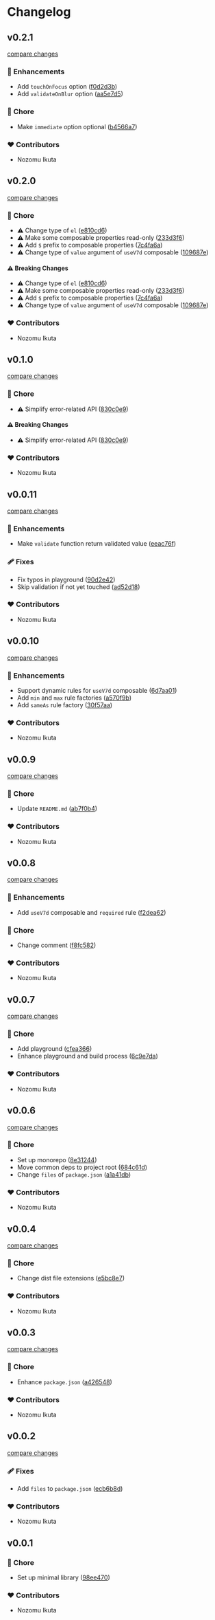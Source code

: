 # Changelog


## v0.2.1

[compare changes](https://github.com/NozomuIkuta/vue-v8n/compare/v0.2.0...v0.2.1)

### 🚀 Enhancements

- Add `touchOnFocus` option ([f0d2d3b](https://github.com/NozomuIkuta/vue-v8n/commit/f0d2d3b))
- Add `validateOnBlur` option ([aa5e7d5](https://github.com/NozomuIkuta/vue-v8n/commit/aa5e7d5))

### 🏡 Chore

- Make `immediate` option optional ([b4566a7](https://github.com/NozomuIkuta/vue-v8n/commit/b4566a7))

### ❤️ Contributors

- Nozomu Ikuta

## v0.2.0

[compare changes](https://github.com/NozomuIkuta/vue-v8n/compare/v0.1.0...v0.2.0)

### 🏡 Chore

- ⚠️  Change type of `el` ([e810cd6](https://github.com/NozomuIkuta/vue-v8n/commit/e810cd6))
- ⚠️  Make some composable properties read-only ([233d3f6](https://github.com/NozomuIkuta/vue-v8n/commit/233d3f6))
- ⚠️  Add `$` prefix to composable properties ([7c4fa6a](https://github.com/NozomuIkuta/vue-v8n/commit/7c4fa6a))
- ⚠️  Change type of `value` argument of `useV7d` composable ([109687e](https://github.com/NozomuIkuta/vue-v8n/commit/109687e))

#### ⚠️ Breaking Changes

- ⚠️  Change type of `el` ([e810cd6](https://github.com/NozomuIkuta/vue-v8n/commit/e810cd6))
- ⚠️  Make some composable properties read-only ([233d3f6](https://github.com/NozomuIkuta/vue-v8n/commit/233d3f6))
- ⚠️  Add `$` prefix to composable properties ([7c4fa6a](https://github.com/NozomuIkuta/vue-v8n/commit/7c4fa6a))
- ⚠️  Change type of `value` argument of `useV7d` composable ([109687e](https://github.com/NozomuIkuta/vue-v8n/commit/109687e))

### ❤️ Contributors

- Nozomu Ikuta

## v0.1.0

[compare changes](https://github.com/NozomuIkuta/vue-v8n/compare/v0.0.11...v0.1.0)

### 🏡 Chore

- ⚠️  Simplify error-related API ([830c0e9](https://github.com/NozomuIkuta/vue-v8n/commit/830c0e9))

#### ⚠️ Breaking Changes

- ⚠️  Simplify error-related API ([830c0e9](https://github.com/NozomuIkuta/vue-v8n/commit/830c0e9))

### ❤️ Contributors

- Nozomu Ikuta

## v0.0.11

[compare changes](https://github.com/NozomuIkuta/vue-v8n/compare/v0.0.10...v0.0.11)

### 🚀 Enhancements

- Make `validate` function return validated value ([eeac76f](https://github.com/NozomuIkuta/vue-v8n/commit/eeac76f))

### 🩹 Fixes

- Fix typos in playground ([90d2e42](https://github.com/NozomuIkuta/vue-v8n/commit/90d2e42))
- Skip validation if not yet touched ([ad52d18](https://github.com/NozomuIkuta/vue-v8n/commit/ad52d18))

### ❤️ Contributors

- Nozomu Ikuta

## v0.0.10

[compare changes](https://github.com/NozomuIkuta/vue-v8n/compare/v0.0.9...v0.0.10)

### 🚀 Enhancements

- Support dynamic rules for `useV7d` composable ([6d7aa01](https://github.com/NozomuIkuta/vue-v8n/commit/6d7aa01))
- Add `min` and `max` rule factories ([a570f9b](https://github.com/NozomuIkuta/vue-v8n/commit/a570f9b))
- Add `sameAs` rule factory ([30f57aa](https://github.com/NozomuIkuta/vue-v8n/commit/30f57aa))

### ❤️ Contributors

- Nozomu Ikuta

## v0.0.9

[compare changes](https://github.com/NozomuIkuta/vue-v8n/compare/v0.0.8...v0.0.9)

### 🏡 Chore

- Update `README.md` ([ab7f0b4](https://github.com/NozomuIkuta/vue-v8n/commit/ab7f0b4))

### ❤️ Contributors

- Nozomu Ikuta

## v0.0.8

[compare changes](https://github.com/NozomuIkuta/vue-v8n/compare/v0.0.7...v0.0.8)

### 🚀 Enhancements

- Add `useV7d` composable and `required` rule ([f2dea62](https://github.com/NozomuIkuta/vue-v8n/commit/f2dea62))

### 🏡 Chore

- Change comment ([f8fc582](https://github.com/NozomuIkuta/vue-v8n/commit/f8fc582))

### ❤️ Contributors

- Nozomu Ikuta

## v0.0.7

[compare changes](https://github.com/NozomuIkuta/vue-v8n/compare/v0.0.6...v0.0.7)

### 🏡 Chore

- Add playground ([cfea366](https://github.com/NozomuIkuta/vue-v8n/commit/cfea366))
- Enhance playground and build process ([6c9e7da](https://github.com/NozomuIkuta/vue-v8n/commit/6c9e7da))

### ❤️ Contributors

- Nozomu Ikuta

## v0.0.6

[compare changes](https://github.com/NozomuIkuta/vue-v8n/compare/v0.0.4...v0.0.6)

### 🏡 Chore

- Set up monorepo ([8e31244](https://github.com/NozomuIkuta/vue-v8n/commit/8e31244))
- Move common deps to project root ([684c61d](https://github.com/NozomuIkuta/vue-v8n/commit/684c61d))
- Change `files` of `package.json` ([a1a41db](https://github.com/NozomuIkuta/vue-v8n/commit/a1a41db))

### ❤️ Contributors

- Nozomu Ikuta

## v0.0.4

[compare changes](https://github.com/NozomuIkuta/vue-v8n/compare/v0.0.3...v0.0.4)

### 🏡 Chore

- Change dist file extensions ([e5bc8e7](https://github.com/NozomuIkuta/vue-v8n/commit/e5bc8e7))

### ❤️ Contributors

- Nozomu Ikuta

## v0.0.3

[compare changes](https://github.com/NozomuIkuta/vue-v8n/compare/v0.0.2...v0.0.3)

### 🏡 Chore

- Enhance `package.json` ([a426548](https://github.com/NozomuIkuta/vue-v8n/commit/a426548))

### ❤️ Contributors

- Nozomu Ikuta

## v0.0.2

[compare changes](https://github.com/NozomuIkuta/vue-v8n/compare/v0.0.1...v0.0.2)

### 🩹 Fixes

- Add `files` to `package.json` ([ecb6b8d](https://github.com/NozomuIkuta/vue-v8n/commit/ecb6b8d))

### ❤️ Contributors

- Nozomu Ikuta

## v0.0.1


### 🏡 Chore

- Set up minimal library ([98ee470](https://github.com/NozomuIkuta/vue-v8n/commit/98ee470))

### ❤️ Contributors

- Nozomu Ikuta

